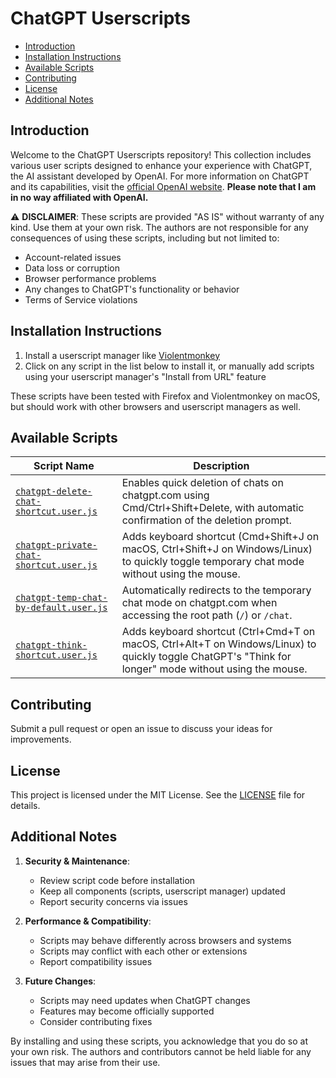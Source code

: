 # ChatGPT Userscripts

- [Introduction](#introduction)
- [Installation Instructions](#installation-instructions)
- [Available Scripts](#available-scripts)
- [Contributing](#contributing)
- [License](#license)
- [Additional Notes](#additional-notes)

## Introduction

Welcome to the ChatGPT Userscripts repository! This collection includes various user scripts designed to enhance your experience with ChatGPT, the AI assistant developed by OpenAI. For more information on ChatGPT and its capabilities, visit the [official OpenAI website](https://openai.com). **Please note that I am in no way affiliated with OpenAI.**

⚠️ **DISCLAIMER**: These scripts are provided "AS IS" without warranty of any kind. Use them at your own risk. The authors are not responsible for any consequences of using these scripts, including but not limited to:
- Account-related issues
- Data loss or corruption
- Browser performance problems
- Any changes to ChatGPT's functionality or behavior
- Terms of Service violations

## Installation Instructions

1. Install a userscript manager like [Violentmonkey](https://violentmonkey.github.io/)
2. Click on any script in the list below to install it, or manually add scripts using your userscript manager's "Install from URL" feature

These scripts have been tested with Firefox and Violentmonkey on macOS, but should work with other browsers and userscript managers as well.

## Available Scripts

| Script Name | Description |
|-------------|-------------|
| [`chatgpt-delete-chat-shortcut.user.js`](chatgpt-delete-chat-shortcut.user.js) | Enables quick deletion of chats on chatgpt.com using Cmd/Ctrl+Shift+Delete, with automatic confirmation of the deletion prompt. |
| [`chatgpt-private-chat-shortcut.user.js`](chatgpt-private-chat-shortcut.user.js) | Adds keyboard shortcut (Cmd+Shift+J on macOS, Ctrl+Shift+J on Windows/Linux) to quickly toggle temporary chat mode without using the mouse. |
| [`chatgpt-temp-chat-by-default.user.js`](chatgpt-temp-chat-by-default.user.js) | Automatically redirects to the temporary chat mode on chatgpt.com when accessing the root path (`/`) or `/chat`. |
| [`chatgpt-think-shortcut.user.js`](chatgpt-think-shortcut.user.js) | Adds keyboard shortcut (Ctrl+Cmd+T on macOS, Ctrl+Alt+T on Windows/Linux) to quickly toggle ChatGPT's "Think for longer" mode without using the mouse. |

## Contributing

Submit a pull request or open an issue to discuss your ideas for improvements.

## License

This project is licensed under the MIT License. See the [LICENSE](LICENSE) file for details.

## Additional Notes

1. **Security & Maintenance**:
   - Review script code before installation
   - Keep all components (scripts, userscript manager) updated
   - Report security concerns via issues

2. **Performance & Compatibility**:
   - Scripts may behave differently across browsers and systems
   - Scripts may conflict with each other or extensions
   - Report compatibility issues

3. **Future Changes**:
   - Scripts may need updates when ChatGPT changes
   - Features may become officially supported
   - Consider contributing fixes

By installing and using these scripts, you acknowledge that you do so at your own risk. The authors and contributors cannot be held liable for any issues that may arise from their use.
